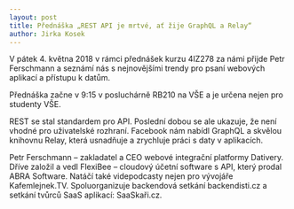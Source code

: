 ```yaml
---
layout: post
title: Přednáška „REST API je mrtvé, ať žije GraphQL a Relay“
author: Jirka Kosek
---
```


V pátek 4. května 2018 v rámci přednášek kurzu 4IZ278 za námi přijde
Petr Ferschmann a seznámí nás s nejnovějšími trendy pro psaní webových
aplikací a přístupu k datům.

Přednáška začne v 9:15 v posluchárně RB210 na VŠE a je určena nejen
pro studenty VŠE.

REST se stal standardem pro API. Poslední dobou se ale ukazuje, že
není vhodné pro uživatelské rozhraní. Facebook nám nabídl GraphQL a
skvělou knihovnu Relay, která usnadňuje a zrychluje práci s daty v aplikacích.

Petr Ferschmann – zakladatel a CEO webové integrační platformy
Dativery. Dříve založil a vedl FlexiBee – cloudový účetní software
s API, který prodal ABRA Software. Natáčí také videpodcasty nejen pro
vývojáře Kafemlejnek.TV. Spoluorganizuje backendová setkání
backendisti.cz a setkání tvůrců SaaS aplikací: SaaSkaři.cz.
